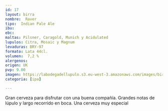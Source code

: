 ```yaml
---
id: 17
layout: birra
nombre:  Raver
tipo:  Indian Pale Ale
ibu: 
ebc:
maltas: Pilsner, Caragold, Munich y Acidulated
lupulos: Citra, Mosaic y Magnum
levaduras: BRY-97
formato: Lata 44cl.
volumen:  7,2 %
alergenos: 
origen: UK
pvp: 9.00
imagen: https://labodegadellupulo.s3.eu-west-3.amazonaws.com/images/birras/raver.jpg
categoria: [ipa]

---
```

Gran cerveza para disfrutar con una buena compañía. Grandes notas de lúpulo y largo recorrido en boca. Una cerveza muy especial
